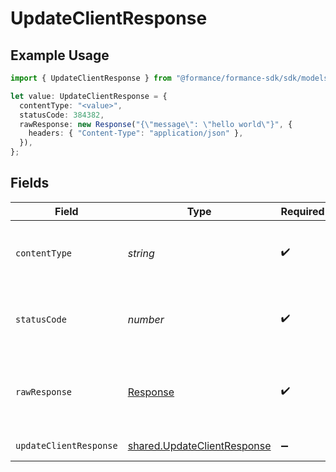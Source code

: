# UpdateClientResponse

## Example Usage

```typescript
import { UpdateClientResponse } from "@formance/formance-sdk/sdk/models/operations";

let value: UpdateClientResponse = {
  contentType: "<value>",
  statusCode: 384382,
  rawResponse: new Response("{\"message\": \"hello world\"}", {
    headers: { "Content-Type": "application/json" },
  }),
};
```

## Fields

| Field                                                                             | Type                                                                              | Required                                                                          | Description                                                                       |
| --------------------------------------------------------------------------------- | --------------------------------------------------------------------------------- | --------------------------------------------------------------------------------- | --------------------------------------------------------------------------------- |
| `contentType`                                                                     | *string*                                                                          | :heavy_check_mark:                                                                | HTTP response content type for this operation                                     |
| `statusCode`                                                                      | *number*                                                                          | :heavy_check_mark:                                                                | HTTP response status code for this operation                                      |
| `rawResponse`                                                                     | [Response](https://developer.mozilla.org/en-US/docs/Web/API/Response)             | :heavy_check_mark:                                                                | Raw HTTP response; suitable for custom response parsing                           |
| `updateClientResponse`                                                            | [shared.UpdateClientResponse](../../../sdk/models/shared/updateclientresponse.md) | :heavy_minus_sign:                                                                | Updated client                                                                    |